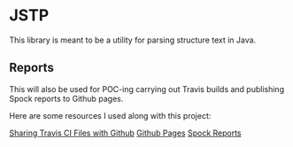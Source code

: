 # JSTP

This library is meant to be a utility for parsing structure text in Java.

## Reports

This will also be used for POC-ing carrying out Travis builds and publishing
Spock reports to Github pages.

Here are some resources I used along with this project:

[Sharing Travis CI Files with Github](http://sleepycoders.blogspot.com/2013/03/sharing-travis-ci-generated-files.html)
[Github Pages](https://help.github.com/articles/creating-project-pages-manually/)
[Spock Reports](https://github.com/renatoathaydes/spock-reports)